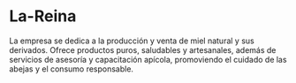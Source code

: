 # La-Reina
La empresa se dedica a la producción y venta de miel natural y sus derivados. Ofrece productos puros, saludables y artesanales, además de servicios de asesoría y capacitación apícola, promoviendo el cuidado de las abejas y el consumo responsable.

